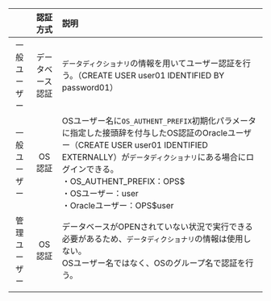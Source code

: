 
||認証方式|説明|
|:-:|:-:|:-|
|一般ユーザー|データベース認証|`データディクショナリ`の情報を用いてユーザー認証を行う。（CREATE USER user01 IDENTIFIED BY password01）|
|一般ユーザー|OS認証|OSユーザー名に`OS_AUTHENT_PREFIX`初期化パラメータに指定した接頭辞を付与したOS認証のOracleユーザー（CREATE USER user01 IDENTIFIED EXTERNALLY）が`データディクショナリ`にある場合にログインできる。<br>・OS_AUTHENT_PREFIX：OPS\$<br>・OSユーザー：user<br>・Oracleユーザー：OPS\$user|
|管理ユーザー|OS認証|データベースがOPENされていない状況で実行できる必要があるため、`データディクショナリ`の情報は使用しない。<br>OSユーザー名ではなく、OSのグループ名で認証を行う。|
||||